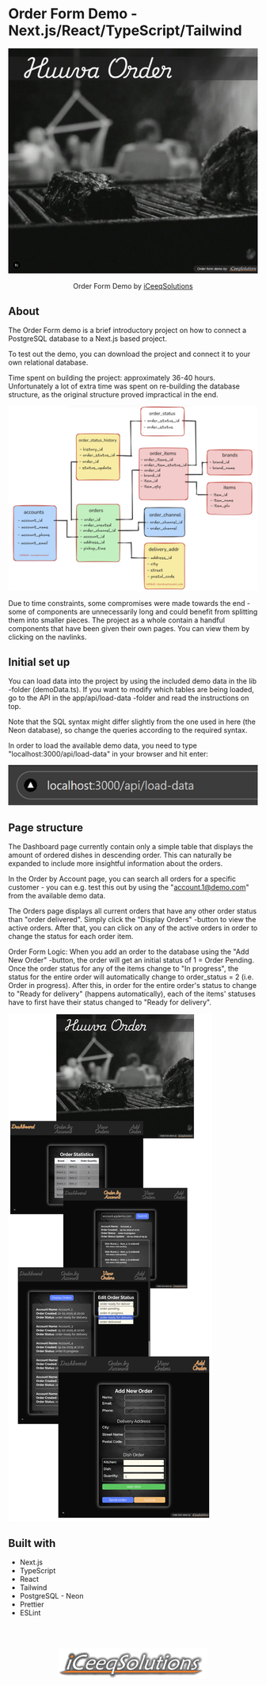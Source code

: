 # Order Form Demo - Next.js/React/TypeScript/Tailwind

![](./public/orderStart.jpg)

<p align="center">
  Order Form Demo by <a href="https://iceeqsolutions.fi/" target="_blank">iCeeqSolutions</a>
</p>

## About

The Order Form demo is a brief introductory project on how to connect a PostgreSQL database to a Next.js based project.

To test out the demo, you can download the project and connect it to your own relational database.

Time spent on building the project: approximately 36-40 hours. Unfortunately a lot of extra time was spent on re-building the database structure, as the original structure proved impractical in the end.

![](./public/databaseStructure.jpg)

Due to time constraints, some compromises were made towards the end - some of components are unnecessarily long and could benefit from splitting them into smaller pieces. The project as a whole contain a handful components that have been given their own pages. You can view them by clicking on the navlinks.

## Initial set up

You can load data into the project by using the included demo data in the lib -folder (demoData.ts). If you want to modify which tables are being loaded, go to the API in the app/api/load-data -folder and read the instructions on top.

Note that the SQL syntax might differ slightly from the one used in here (the Neon database), so change the queries according to the required syntax.

In order to load the available demo data, you need to type "localhost:3000/api/load-data" in your browser and hit enter:

![](./public/loadData.jpg)

## Page structure

The Dashboard page currently contain only a simple table that displays the amount of ordered dishes in descending order. This can naturally be expanded to include more insightful information about the orders.

In the Order by Account page, you can search all orders for a specific customer - you can e.g. test this out by using the "account.1@demo.com" from the available demo data.

The Orders page displays all current orders that have any other order status than "order delivered". Simply click the "Display Orders" -button to view the active orders. After that, you can click on any of the active orders in order to change the status for each order item.

Order Form Logic:
When you add an order to the database using the "Add New Order" -button, the order will get an initial status of 1 = Order Pending. Once the order status for any of the items change to "In progress", the status for the entire order will automatically change to order_status = 2 (i.e. Order in progress). After this, in order for the entire order's status to change to "Ready for delivery" (happens automatically), each of the items' statuses have to first have their status changed to "Ready for delivery".

![](./public/orderPage.png)

## Built with

- Next.js
- TypeScript
- React
- Tailwind
- PostgreSQL - Neon
- Prettier
- ESLint

<br/><br/>

<p align="center"><a href="https://iceeqsolutions.fi/" target="_blank"><img height="61px" width="300px" src="./public/iCS_Logo_Light.png"></a></p>
<br/><br/>
